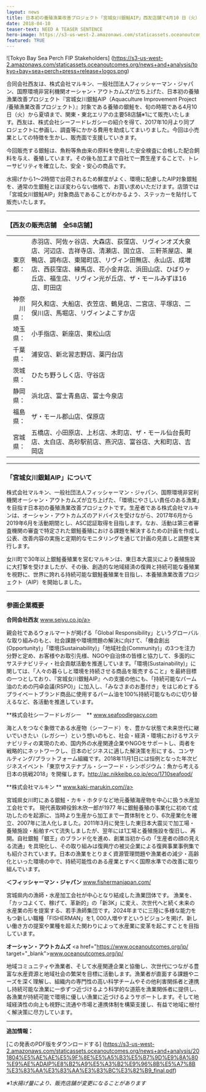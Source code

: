 ```yaml
---
layout: news
title: 日本初の養殖漁業改善プロジェクト「宮城女川銀鮭AIP」西友店舗で4月10 日（火）からAIP対象銀鮭の販売を開始
date: 2018-04-10
teaser-text: NEED A TEASER SENTENCE
hero-image: https://s3-us-west-2.amazonaws.com/staticassets.oceanoutcomes.org/hero+photos/seiyu-sells-miyagi-product-hero.jpg
featured: TRUE
---
```

![Tokyo Bay Sea Perch FIP Stakeholders]
(https://s3-us-west-2.amazonaws.com/staticassets.oceanoutcomes.org/news+and+analysis/tokyo+bay+sea+perch+press+release+logos.png)

合同会社西友は、株式会社マルキン、一般社団法人フィッシャーマン・ジャパン、国際環境非営利機関オーシャン・アウトカムズが立ち上げた、日本初の養殖漁業改善プロジェクト『宮城女川銀鮭AIP（Aquaculture Improvement Project /養殖漁業改善プロジェクト）』対象である養殖の銀鮭を、旬の時期である4月10日（火）から夏頃まで、関東・東北エリアの主要58店舗※1にて販売いたします。西友は、株式会社シーフードレガシーの紹介を得て、2017年10月より同プロジェクトに参画し、調査等にかかる費用を助成してまいりました。今回は小売業としての特徴を生かし、販売面で支援していきます。

今回販売する銀鮭は、魚粉等魚由来の原料を使用した安全検査に合格した配合飼料を与え、養殖しています。その後も加工まで自社で一貫生産することで、トレーサビリティを確立した、安全・安心の商品です。

水揚げから1～2時間で出荷されるため鮮度がよく、環境に配慮したAIP対象銀鮭を、通常の生銀鮭とほぼ変わらない価格で、お買い求めいただけます。店頭では「宮城女川銀鮭AIP」対象商品であることがわかるよう、ステッカーを貼付して販売いたします。

---

<h3>【西友の販売店舗　全58店舗】</h3>

|  ||
| ------: | --- |
| 東京都：| 赤羽店、阿佐ヶ谷店、大森店、荻窪店、リヴィンオズ大泉店、河辺店、吉祥寺店、清瀬店、国立店、	三軒茶屋店、巣鴨店、調布店、東陽町店、リヴィン田無店、永山店、成増店、西荻窪店、練馬店、花小金井店、浜田山店、ひばりヶ丘店、福生店、リヴィン光が丘店、ザ・モールみずほ16店、町田店 |
| 神奈川県：| 阿久和店、大船店、衣笠店、鶴見店、二宮店、平塚店、二俣川店、馬堀店、リヴィンよこすか店 |
| 埼玉県：| 小手指店、新座店、東松山店 |
| 千葉県：| 浦安店、新北習志野店、薬円台店 |
| 茨城県：| ひたち野うしく店、守谷店 |
| 静岡県：| 浜北店、富士青島店、富士今泉店 |
| 福島県：| ザ・モール郡山店、保原店 |
| 宮城県：| 五橋店、小田原店、上杉店、木町店、ザ・モール仙台長町店、太白店、高砂駅前店、燕沢店、富谷店、大和町店、吉岡店 |

---
<h3>「宮城女川銀鮭AIP」について</h3>

株式会社マルキン、一般社団法人フィッシャーマン・ジャパン、国際環境非営利機関オーシャン・アウトカムズが立ち上げた、「環境にやさしい責任のある漁業」を目指す日本初の養殖漁業改善プロジェクトです。生産者である株式会社マルキンは、オーシャン・アウトカムズのアドバイスを受けながら、2017年6月から2019年6月を活動期間とし、ASC認証取得を目指します。なお、活動は第三者審査機関の審査で特定された銀鮭養殖における課題を解決するための計画を作成し公表、改善内容の実施と定期的なモニタリングを通じて計画の見直しと調整を実行します。

女川町で30年以上銀鮭養殖業を営むマルキンは、東日本大震災により養殖施設に大打撃を受けましたが、その後、創造的な地域経済の復興と持続可能な養殖業を視野に、世界に誇れる持続可能な銀鮭養殖業を目指し、本養殖漁業改善プロジェクト（AIP）を開始しました。
 
---

<h3>参画企業概要</h3>

**合同会社西友** <a href="https://www.seiyu.co.jp" target="_blank">www.seiyu.co.jp/a>
 
親会社であるウォルマートが掲げる「Global Responsibility」というグローバルな取り組みのもと、社会課題や環境問題の解決に向けて、「機会創出(Opportunity)」「環境(Sustainability)」「地域社会(Community)」の3つを注力分野と定め、お客様やお取引先様、NGOや自治体の皆様と協力して、多面的にサステナビリティ・社会貢献活動を推進しています。「環境(Sustainability)」に関しては、「人々の暮らしと環境を持続させる商品を販売すること」を最終目標の一つとしており、『宮城女川銀鮭AIP』への支援の他にも、「持続可能なパーム油のための円卓会議(RSPO)」に加入し、「みなさまのお墨付き」をはじめとするプライベートブランド商品に使用するパーム油を100%持続可能なものに切り替えるなど、各活動を推進しています。

**株式会社シーフードレガシー　** <a href="https://www.seafoodlegacy.com" target="_blank">www.seafoodlegacy.com</a>
 
海と人をつなぐ象徴である水産物（シーフード）を、豊かな状態で未来世代に継いでいきたい（レガシー）という想いのもと、社会・経済・環境におけるサステナビリティの実現のため、国内外の水産関連企業やNGOをサポートし、両者を戦略的にネットワークし、日本のビジネスに適した解決策を形にする、コンサルティング/プラットフォーム組織です。2018年11月1日には恒例となった年次ビジネスイベント「東京サステナブル・シーフード・シンポジウム：魚から考える日本の挑戦2018」を開催します。http://ac.nikkeibp.co.jp/eco/1710seafood/

**株式会社マルキン ** <a href="https://www.kaki-marukin.com/" target="_blank">www.kaki-marukin.com//a>
 
宮城県女川町にある銀鮭・カキ・ホタテなど地元養殖海産物を中心に扱う水産加工会社です。 現代表取締役鈴木欣一郎が1977 年に銀鮭養殖の事業化に初めて成功したのを起源に、当時より生産から加工まで一貫体制をとり、6次産業化を確立、2007年に法人化しました。2011年3月に発生した東日本大震災で加工場・養殖施設・船舶すべて流失しましたが、翌年には1工場と養殖施設を復旧し、再開。自社銀鮭「銀王」のブランド化を進め、創業当初からの「生産者の顔の見える流通」を具現化し、その取り組みは復興庁の被災企業による復興事業事例集でも紹介されています。日本の漁業をとりまく資源管理問題や漁業者の減少・高齢化といった環境の中で、持続可能性のある産業とすべく国際水準での改善に取り組んでいます。

**＜フィッシャーマン・ジャパン** <a href="https://www.fishermanjapan.com/" target="_blank">www.fishermanjapan.com/</a>
 
宮城県内の漁師・水産加工会社が中心となり結成した漁業団体です。 漁業を、「カッコよくて、稼げて、革新的」の「新3K」に変え、次世代へと続く未来の水産業の形を提案する、若手漁師集団です。2024年までに三陸に多様な能力をもつ新しい職種「FISHERMAN」を1, 000人増やすというビジョンを掲げ、新しい働き方の提案や業種を超えた関わりによって水産業に変革を起こすことを目指しています。

**オーシャン・アウトカムズ** <a href="https://www.oceanoutcomes.org/jp/ target="_blank">www.oceanoutcomes.org/jp/</a>
 
地域コミュニティや漁業者、そして水産関連企業と協働し、次世代につながる豊富な水産資源と地域社会の繁栄を目標に活動します。漁業者が直面する課題やニーズを深く理解し、組織内の専門性の高い科学チームやその他利害関係者と連携し持続可能な漁業に一歩ずつ近づけるよう科学的な道筋を漁業関係者に提供し、各漁業が持続可能で環境に優しい漁業に近づけるようサポートします。そして地域経済性の向上も視野に流通や市場と連携体制を構築支援し、有益で地域に根付く解決策に尽力しています。

----

**追加情報：**

[この発表のPDF版をダウンロードする] (https://s3-us-west-2.amazonaws.com/staticassets.oceanoutcomes.org/news+and+analysis/201804%E5%AE%AE%E5%9F%8E%E5%A5%B3%E5%B7%9D%E9%8A%80%E9%AE%ADAIP%E8%B2%A9%E5%A3%B2%E9%96%8B%E5%A7%8B%E3%83%AA%E3%83%AA%E3%83%BC%E3%82%B9_final.pdf)

*※1水揚げ量により、販売店舗が変更になることがあります*
